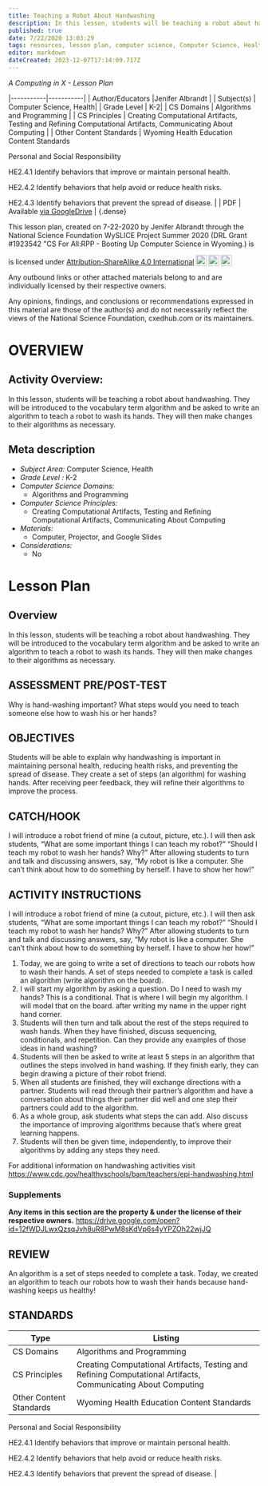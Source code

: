 ```yaml
---
title: Teaching a Robot About Handwashing
description: In this lesson, students will be teaching a robot about handwashing.  They will be introduced to the vocabulary term algorithm and be asked to write an algorithm to teach a robot to wash its hands.  They will then make changes to their algorithms as necessary.
published: true
date: 7/22/2020 13:03:29
tags: resources, lesson plan, computer science, Computer Science, Health 
editor: markdown
dateCreated: 2023-12-07T17:14:09.717Z
---
```

*A Computing in X - Lesson Plan*

|-----------|-----------|
| Author/Educators |Jenifer Albrandt |
| Subject(s) | Computer Science, Health|
| Grade Level | K-2|
| CS Domains | Algorithms and Programming |
| CS Principles | Creating Computational Artifacts, Testing and Refining Computational Artifacts, Communicating About Computing |
| Other Content Standards | Wyoming Health Education Content Standards


Personal and Social Responsibility


HE2.4.1  Identify behaviors that improve or maintain personal health.  


HE2.4.2  Identify behaviors that help avoid or reduce health risks.


HE2.4.3  Identify behaviors that prevent the spread of disease. | 
| PDF | Available [via GoogleDrive](https://drive.google.com/open?id=1lIjPH7MKlUQi4vW9UJT9IOksmZqq7lAH) |
{.dense}






This lesson plan, created on 7-22-2020 by Jenifer Albrandt through the National Science Foundation WySLICE Project Summer 2020 (DRL Grant #1923542 "CS For All:RPP - Booting Up Computer Science in Wyoming.) is  <p xmlns:cc="http://creativecommons.org/ns#" >  is licensed under <a href="http://creativecommons.org/licenses/by-sa/4.0/?ref=chooser-v1" target="_blank" rel="license noopener noreferrer" style="display:inline-block;">Attribution-ShareAlike 4.0 International<img style="height:22px!important;margin-left:3px;vertical-align:text-bottom;" src="https://mirrors.creativecommons.org/presskit/icons/cc.svg?ref=chooser-v1"><img style="height:22px!important;margin-left:3px;vertical-align:text-bottom;" src="https://mirrors.creativecommons.org/presskit/icons/by.svg?ref=chooser-v1"><img style="height:22px!important;margin-left:3px;vertical-align:text-bottom;" src="https://mirrors.creativecommons.org/presskit/icons/sa.svg?ref=chooser-v1"></a></p>


Any outbound links or other attached materials belong to and are individually licensed by their respective owners. 


Any opinions, findings, and conclusions or recommendations expressed in this material are those of the author(s) and do not necessarily reflect the views of the National Science Foundation, cxedhub.com or its maintainers.


# OVERVIEW
## Activity Overview:  
In this lesson, students will be teaching a robot about handwashing.  They will be introduced to the vocabulary term algorithm and be asked to write an algorithm to teach a robot to wash its hands.  They will then make changes to their algorithms as necessary.
## Meta description
+ *Subject Area:* Computer Science, Health 
+ *Grade Level :* K-2 
+ *Computer Science Domains:*
   + Algorithms and Programming
+ *Computer Science Principles:*
   + Creating Computational Artifacts, Testing and Refining Computational Artifacts, Communicating About Computing
+ *Materials:* 
   + Computer, Projector, and Google Slides
+ *Considerations:*
   + No


# Lesson Plan
## Overview
In this lesson, students will be teaching a robot about handwashing.  They will be introduced to the vocabulary term algorithm and be asked to write an algorithm to teach a robot to wash its hands.  They will then make changes to their algorithms as necessary.
## ASSESSMENT PRE/POST-TEST
Why is hand-washing important?
What steps would you need to teach someone else how to wash his or her hands?
## OBJECTIVES
Students will be able to explain why handwashing is important in maintaining personal health, reducing health risks, and preventing the spread of disease.  They create a set of steps (an algorithm) for washing hands.  After receiving peer feedback, they will refine their algorithms to improve the process.


## CATCH/HOOK
I will introduce a robot friend of mine (a cutout, picture, etc.).  I will then ask students, “What are some important  things I can teach my robot?” “Should I teach my robot to wash her hands? Why?” After allowing students to turn and talk and discussing answers, say, “My robot is like a computer.  She can’t think about how to do something by herself.  I have to show her how!”


## ACTIVITY INSTRUCTIONS
I will introduce a robot friend of mine (a cutout, picture, etc.).  I will then ask students, “What are some important  things I can teach my robot?” “Should I teach my robot to wash her hands? Why?” After allowing students to turn and talk and discussing answers, say, “My robot is like a computer.  She can’t think about how to do something by herself.  I have to show her how!”




1. Today, we are going to write a set of directions to teach our robots how to wash their hands.  A set of steps needed to complete a task is called an algorithm (write algorithm on the board).
2. I will start my algorithm by asking a question.  Do I need to wash my hands?  This is a conditional.  That is where I will begin my algorithm.  I will model that on the board. after writing my name in the upper right hand corner.
3. Students will then turn and talk about the rest of the steps required to wash hands.  When they have finished, discuss sequencing, conditionals, and repetition.  Can they provide any examples of those ideas in hand washing?
4. Students will then be asked to write at least 5 steps in an algorithm that outlines the steps involved in hand washing.  If they finish early, they can begin drawing a picture of their robot friend.  
5. When all students are finished, they will exchange directions with a partner.  Students will read through their partner’s algorithm and have a conversation about things their partner did well and one step their partners could add to the algorithm. 
6. As a whole group, ask students what steps the can add.  Also discuss the importance of improving algorithms because that’s where great learning happens.
7. Students will then be given time, independently, to improve their algorithms by adding any steps they need.


For additional information on handwashing activities visit https://www.cdc.gov/healthyschools/bam/teachers/epi-handwashing.html


### Supplements
**Any items in this section are the property & under the license of their respective owners.**
https://drive.google.com/open?id=12fWDJLwxQzsqJvh8uR8PwM8sKdVp6s4yYPZOh22wjJQ




## REVIEW
An algorithm is a set of steps needed to complete a task.  Today, we created an algorithm to teach our robots how to wash their hands because hand-washing keeps us healthy!
## STANDARDS        
| Type | Listing | 
|-----------|-----------|
| CS Domains  | Algorithms and Programming|
| CS Principles   | Creating Computational Artifacts, Testing and Refining Computational Artifacts, Communicating About Computing|
| Other Content Standards | Wyoming Health Education Content Standards


Personal and Social Responsibility


HE2.4.1  Identify behaviors that improve or maintain personal health.  


HE2.4.2  Identify behaviors that help avoid or reduce health risks.


HE2.4.3  Identify behaviors that prevent the spread of disease.  |